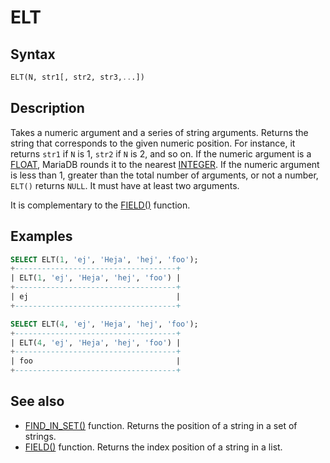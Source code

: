 # ELT

## Syntax

```sql
ELT(N, str1[, str2, str3,...])
```

## Description

Takes a numeric argument and a series of string arguments. Returns the string that corresponds to the given numeric position.  For instance, it returns `str1` if `N` is 1, `str2` if `N` is 2, and so on.  If the numeric argument is a [FLOAT](/columns-storage-engines-and-plugins/data-types/data-types-numeric-data-types/float), MariaDB rounds it to the nearest [INTEGER](/columns-storage-engines-and-plugins/data-types/data-types-numeric-data-types/int).  If the numeric argument is less than 1, greater than the total number of arguments, or not a number, `ELT()` returns `NULL`.  It must have at least two arguments.

It is complementary to the [FIELD()](/built-in-functions/string-functions/field) function.

## Examples

```sql
SELECT ELT(1, 'ej', 'Heja', 'hej', 'foo');
+------------------------------------+
| ELT(1, 'ej', 'Heja', 'hej', 'foo') |
+------------------------------------+
| ej                                 |
+------------------------------------+

SELECT ELT(4, 'ej', 'Heja', 'hej', 'foo');
+------------------------------------+
| ELT(4, 'ej', 'Heja', 'hej', 'foo') |
+------------------------------------+
| foo                                |
+------------------------------------+
```

## See also

- [FIND_IN_SET()](/built-in-functions/string-functions/find_in_set) function. Returns the position of a string in a set of strings.
- [FIELD()](/built-in-functions/string-functions/field) function. Returns the index position of a string in a list.